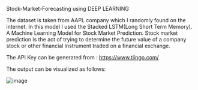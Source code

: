 Stock-Market-Forecasting using DEEP LEARNING

The dataset is taken from AAPL company which I randomly found on the internet. In this model I used the Stacked LSTM(Long Short Term Memory). A Machine Learning Model for Stock Market Prediction. Stock market prediction is the act of trying to determine the future value of a company stock or other financial instrument traded on a financial exchange.

The API Key can be generated from : https://www.tiingo.com/

The output can be visualized as follows:

![image](https://user-images.githubusercontent.com/64415837/194104792-66d21a7c-1c91-441d-a5cf-d3f329903a40.png)
